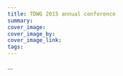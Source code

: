 ```yaml
---
title: TDWG 2015 annual conference
summary: 
cover_image: 
cover_image_by: 
cover_image_link: 
tags: 
---
```


...
